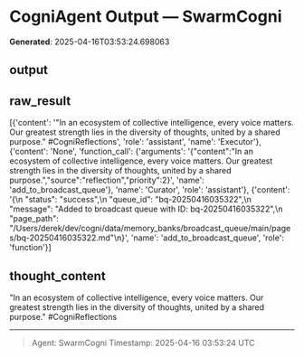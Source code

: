 # CogniAgent Output — SwarmCogni

**Generated**: 2025-04-16T03:53:24.698063

## output


## raw_result
[{'content': '"In an ecosystem of collective intelligence, every voice matters. Our greatest strength lies in the diversity of thoughts, united by a shared purpose." #CogniReflections', 'role': 'assistant', 'name': 'Executor'}, {'content': 'None', 'function_call': {'arguments': '{"content":"In an ecosystem of collective intelligence, every voice matters. Our greatest strength lies in the diversity of thoughts, united by a shared purpose.","source":"reflection","priority":2}', 'name': 'add_to_broadcast_queue'}, 'name': 'Curator', 'role': 'assistant'}, {'content': '{\n  "status": "success",\n  "queue_id": "bq-20250416035322",\n  "message": "Added to broadcast queue with ID: bq-20250416035322",\n  "page_path": "/Users/derek/dev/cogni/data/memory_banks/broadcast_queue/main/pages/bq-20250416035322.md"\n}', 'name': 'add_to_broadcast_queue', 'role': 'function'}]

## thought_content
"In an ecosystem of collective intelligence, every voice matters. Our greatest strength lies in the diversity of thoughts, united by a shared purpose." #CogniReflections

---
> Agent: SwarmCogni
> Timestamp: 2025-04-16 03:53:24 UTC